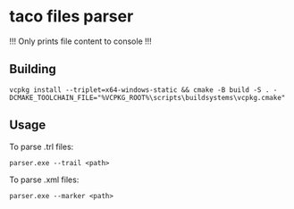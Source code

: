 # taco files parser

!!! Only prints file content to console !!!

## Building

`vcpkg install --triplet=x64-windows-static && cmake -B build -S . -DCMAKE_TOOLCHAIN_FILE="%VCPKG_ROOT%\scripts\buildsystems\vcpkg.cmake"
`

## Usage

To parse .trl files:

`parser.exe --trail <path>`

To parse .xml files:

`parser.exe --marker <path>`
